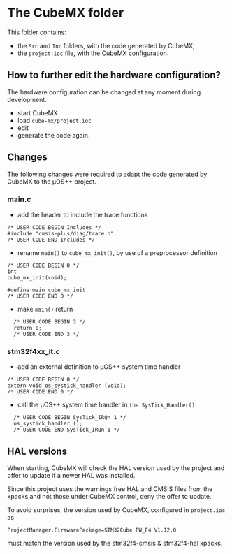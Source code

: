 # The CubeMX folder

This folder contains:

- the `Src` and `Inc` folders, with the code generated by CubeMX;
- the `project.ioc` file, with the CubeMX configuration.

## How to further edit the hardware configuration?

The hardware configuration can be changed at any moment during development.

- start CubeMX
- load `cube-mx/project.ioc`
- edit
- generate the code again.

## Changes

The following changes were required to adapt the code generated by CubeMX to the µOS++ project.

### main.c

- add the header to include the trace functions
```
/* USER CODE BEGIN Includes */
#include "cmsis-plus/diag/trace.h"
/* USER CODE END Includes */
```
- rename `main()` to `cube_mx_init()`, by use of a preprocessor definition
```
/* USER CODE BEGIN 0 */
int
cube_mx_init(void);

#define main cube_mx_init
/* USER CODE END 0 */
```
- make `main()` return
```
  /* USER CODE BEGIN 3 */
  return 0;
  /* USER CODE END 3 */
```

### stm32f4xx_it.c

- add an external definition to µOS++ system time handler
```
/* USER CODE BEGIN 0 */
extern void os_systick_handler (void);
/* USER CODE END 0 */
```
- call the µOS++ system time handler in `the SysTick_Handler()`
```
  /* USER CODE BEGIN SysTick_IRQn 1 */
  os_systick_handler ();
  /* USER CODE END SysTick_IRQn 1 */
```

## HAL versions

When starting, CubeMX will check the HAL version used by the project and offer to update if a newer HAL was installed.

Since this project uses the warnings free HAL and CMSIS files from the xpacks and not those under CubeMX control, deny the offer to update.

To avoid surprises, the version used by CubeMX, configured in `project.ioc` as
```
ProjectManager.FirmwarePackage=STM32Cube FW_F4 V1.12.0
```
must match the version used by the stm32f4-cmsis & stm32f4-hal xpacks.
